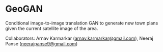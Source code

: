 # GeoGAN
Conditional image-to-image translation GAN to generate new town plans given the current satellite image of the area.

Collaborators: Arnav Karmarkar (arnav.karmarkar@gmail.com), Neeraj Panse (neerajpanse9@gmail.com)
